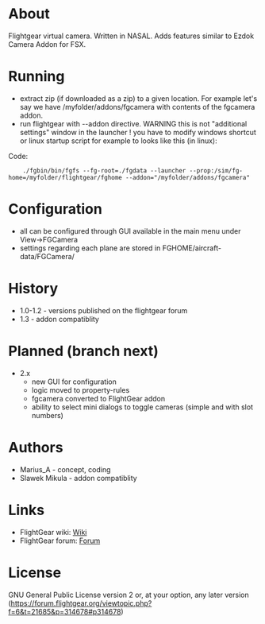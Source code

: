 # About

Flightgear virtual camera. Written in NASAL. Adds features similar to Ezdok Camera Addon for FSX.

# Running

- extract zip (if downloaded as a zip) to a given location. For example let's say we have /myfolder/addons/fgcamera with contents of the fgcamera addon.
- run flightgear with --addon directive. WARNING this is not "additional settings" window in the launcher ! you
  have to modify windows shortcut or linux startup script for example to looks like this (in linux):

Code:
```
    ./fgbin/bin/fgfs --fg-root=./fgdata --launcher --prop:/sim/fg-home=/myfolder/flightgear/fghome --addon="/myfolder/addons/fgcamera"
```

# Configuration

- all can be configured through GUI available in the main menu under View->FGCamera
- settings regarding each plane are stored in FGHOME/aircraft-data/FGCamera/<plane name>

# History

- 1.0-1.2 - versions published on the flightgear forum
- 1.3 - addon compatiblity

# Planned (branch next)
- 2.x
  - new GUI for configuration
  - logic moved to property-rules
  - fgcamera converted to FlightGear addon
  - ability to select mini dialogs to toggle cameras (simple and with slot numbers)

# Authors

- Marius_A - concept, coding
- Slawek Mikula - addon compatiblity

# Links
- FlightGear wiki: [Wiki](http://wiki.flightgear.org/FGCamera)
- FlightGear forum: [Forum](https://forum.flightgear.org/viewtopic.php?f=6&t=21685)

# License

GNU General Public License version 2 or, at your option, any later version
(https://forum.flightgear.org/viewtopic.php?f=6&t=21685&p=314678#p314678)
